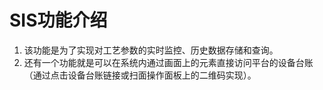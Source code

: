 # SIS功能介绍
1. 该功能是为了实现对工艺参数的实时监控、历史数据存储和查询。
2. 还有一个功能就是可以在系统内通过画面上的元素直接访问平台的设备台账（通过点击设备台账链接或扫面操作面板上的二维码实现）。
